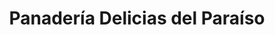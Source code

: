 ---
title: "Panadería Delicias del Paraíso"
url: /caracas/panaderia-delicias-del-paraiso/
shop: panadería
---